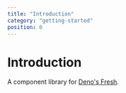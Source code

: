 ```yaml
---
title: "Introduction"
category: "getting-started"
position: 0
---
```


# Introduction

A component library for [Deno's Fresh](https://fresh.deno.dev).
